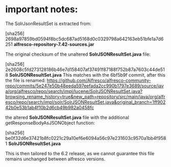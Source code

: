 # important notes:

The SolrJsonResultSet is extracted from:

[sha256] 2698a97859bd0594f8bc5dc687ad5168d0c0329798a642163eb51bfe1a7d6251  **alfresco-repository-7.42-sources.jar**

The original checksum of the unaltered **SolrJSONResultSet.java** file:

[sha256] 2e2608c5fd273128186b46e7d158407af37491f87188f752b87a7603c44de518  **SolrJSONResultSet.java**
This matches with the 6bf5b9f commit, after this the file is renamed:
https://github.com/Alfresco/alfresco-community-repo/commits/5e247e50b48eeda597eefada2cc990b1797e3689/source/java/org/alfresco/repo/search/impl/lucene/SolrJSONResultSet.java?browsing_rename_history=true&new_path=repository/src/main/java/org/alfresco/repo/search/impl/solr/SolrJSONResultSet.java&original_branch=1ff90242b0e53b1ab4f10b2d6cb49b982a0458fc


the altered **SolrJSONResultSet.java** file with the additional getResponseBodyAsJSONObject function:

[sha256] be0f32d6e37421b8fc0221c29a10ef6e6094a56c97e231603c9570a1bb4f9581  **SolrJSONResultSet.java**

This is then tailored to the 6.2 release, as we cannot guarantee this file remains unchanged between alfresco versions.